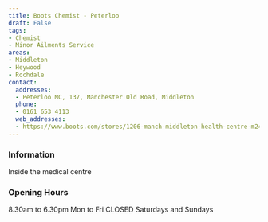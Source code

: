 ```yaml
---
title: Boots Chemist - Peterloo
draft: False
tags:
- Chemist
- Minor Ailments Service
areas:
- Middleton
- Heywood
- Rochdale
contact:
  addresses:
  - Peterloo MC, 137, Manchester Old Road, Middleton
  phone:
  - 0161 653 4113
  web_addresses:
  - https://www.boots.com/stores/1206-manch-middleton-health-centre-m24-4dz
---
```



### Information
Inside the medical centre

### Opening Hours
8.30am to 6.30pm Mon to Fri
CLOSED Saturdays and Sundays
